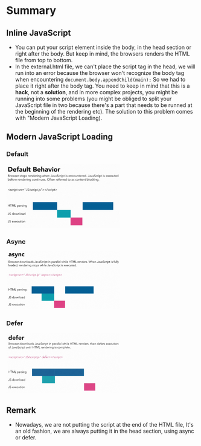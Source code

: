 # Summary

## Inline JavaScript

- You can put your script element inside the body, in the head section or right after the body. But keep in mind, the browsers renders the HTML file from top to bottom.
- In the external.html file, we can't place the script tag in the head, we will run into an error because the browser won't recognize the body tag when encountering `document.body.appendChild(main);` So we had to place it right after the body tag. You need to keep in mind that this is a **hack**, not a **solution**, and in more complex projects, you might be running into some problems (you might be obliged to split your JavaScript file in two because there's a part that needs to be runned at the beginning of the rendering etc). The solution to this problem comes with "Modern JavaScript Loading).

## Modern JavaScript Loading

### Default

<img src="/Assets/default.png" width="300" height="auto" />

### Async

  <img src="/Assets/async.png" width="300" height="auto" />

### Defer

  <img src="/Assets/defer.png" width="300" height="auto" />

## Remark

- Nowadays, we are not putting the script at the end of the HTML file, It's an old fashion, we are always putting it in the head section, using async or defer.
